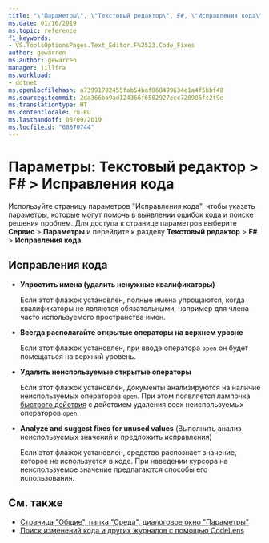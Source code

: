 ```yaml
---
title: "\"Параметры\", \"Текстовый редактор\", F#, \"Исправления кода\""
ms.date: 01/16/2019
ms.topic: reference
f1_keywords:
- VS.ToolsOptionsPages.Text_Editor.F%2523.Code_Fixes
author: gewarren
ms.author: gewarren
manager: jillfra
ms.workload:
- dotnet
ms.openlocfilehash: a73991702455fab54baf868499634e1a4f5bbf48
ms.sourcegitcommit: 2da366ba9ad124366f6502927ecc720985fc2f9e
ms.translationtype: HT
ms.contentlocale: ru-RU
ms.lasthandoff: 08/09/2019
ms.locfileid: "68870744"
---
```

# <a name="options-text-editor--f--code-fixes"></a>Параметры: Текстовый редактор > F# > Исправления кода

Используйте страницу параметров "Исправления кода", чтобы указать параметры, которые могут помочь в выявлении ошибок кода и поиске решения проблем. Для доступа к странице параметров выберите **Сервис** > **Параметры** и перейдите к разделу **Текстовый редактор** > **F#**  > **Исправления кода**.

## <a name="code-fixes"></a>Исправления кода

- **Упростить имена (удалить ненужные квалификаторы)**

  Если этот флажок установлен, полные имена упрощаются, когда квалификаторы не являются обязательными, например для члена часто используемого пространства имен.

- **Всегда располагайте открытые операторы на верхнем уровне**

  Если этот флажок установлен, при вводе оператора `open` он будет помещаться на верхний уровень.

- **Удалить неиспользуемые открытые операторы**

  Если этот флажок установлен, документы анализируются на наличие неиспользуемых операторов `open`. При этом появляется лампочка [быстрого действия](../quick-actions.md) с действием удаления всех неиспользуемых операторов `open`.

- **Analyze and suggest fixes for unused values** (Выполнить анализ неиспользуемых значений и предложить исправления)

  Если этот флажок установлен, средство распознает значение, которое не используется в коде. При наведении курсора на неиспользуемое значение предлагаются способы его использования.

## <a name="see-also"></a>См. также

- [Страница "Общие", папка "Среда", диалоговое окно "Параметры"](../../ide/reference/general-environment-options-dialog-box.md)
- [Поиск изменений кода и других журналов с помощью CodeLens](../../ide/find-code-changes-and-other-history-with-codelens.md)
